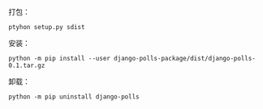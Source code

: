 打包：
```
ptyhon setup.py sdist
```

安装：
```
python -m pip install --user django-polls-package/dist/django-polls-0.1.tar.gz
```

卸载：

```
python -m pip uninstall django-polls
```